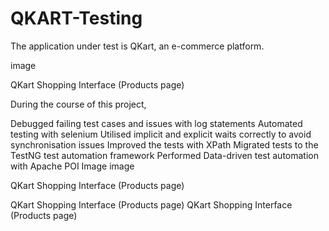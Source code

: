 # QKART-Testing
The application under test is QKart, an e-commerce platform.

image

QKart Shopping Interface (Products page)

During the course of this project,

Debugged failing test cases and issues with log statements
Automated testing with selenium
Utilised implicit and explicit waits correctly to avoid synchronisation issues
Improved the tests with XPath
Migrated tests to the TestNG test automation framework
Performed Data-driven test automation with Apache POI
Image
image

QKart Shopping Interface (Products page)

QKart Shopping Interface (Products page)
QKart Shopping Interface (Products page)
